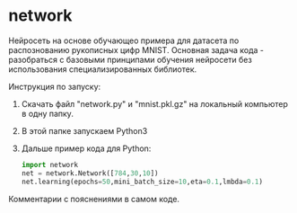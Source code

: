 # network
Нейросеть на основе обучающео примера для датасета по распознованию рукописных цифр MNIST.
Основная задача кода - разобраться с базовыми принципами обучения нейросети без использования специализированных библиотек.

Инструкция по запуску:
1. Скачать файл "network.py"  и "mnist.pkl.gz" на локальный компьютер в одну папку.
2. В этой папке запускаем Python3
3. Дальше пример кода для Python:

    ```python
    import network
    net = network.Network([784,30,10])
    net.learning(epochs=50,mini_batch_size=10,eta=0.1,lmbda=0.1)
    ```

Комментарии с пояснениями в самом коде.
    
